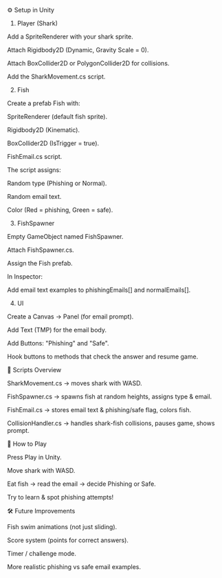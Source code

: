 ⚙️ Setup in Unity
1. Player (Shark)

Add a SpriteRenderer with your shark sprite.

Attach Rigidbody2D (Dynamic, Gravity Scale = 0).

Attach BoxCollider2D or PolygonCollider2D for collisions.

Add the SharkMovement.cs script.

2. Fish

Create a prefab Fish with:

SpriteRenderer (default fish sprite).

Rigidbody2D (Kinematic).

BoxCollider2D (IsTrigger = true).

FishEmail.cs script.

The script assigns:

Random type (Phishing or Normal).

Random email text.

Color (Red = phishing, Green = safe).

3. FishSpawner

Empty GameObject named FishSpawner.

Attach FishSpawner.cs.

Assign the Fish prefab.

In Inspector:

Add email text examples to phishingEmails[] and normalEmails[].

4. UI

Create a Canvas → Panel (for email prompt).

Add Text (TMP) for the email body.

Add Buttons: "Phishing" and "Safe".

Hook buttons to methods that check the answer and resume game.

📂 Scripts Overview

SharkMovement.cs → moves shark with WASD.

FishSpawner.cs → spawns fish at random heights, assigns type & email.

FishEmail.cs → stores email text & phishing/safe flag, colors fish.

CollisionHandler.cs → handles shark-fish collisions, pauses game, shows prompt.

🚀 How to Play

Press Play in Unity.

Move shark with WASD.

Eat fish → read the email → decide Phishing or Safe.

Try to learn & spot phishing attempts!

🛠 Future Improvements

Fish swim animations (not just sliding).

Score system (points for correct answers).

Timer / challenge mode.

More realistic phishing vs safe email examples.
